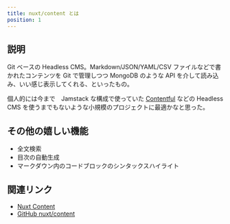 ```yaml
---
title: nuxt/content とは
position: 1
---
```


## 説明

Git ベースの Headless CMS。Markdown/JSON/YAML/CSV ファイルなどで書かれたコンテンツを Git で管理しつつ MongoDB のような API を介して読み込み、いい感じ表示してくれる、といったもの。

個人的には今まで　Jamstack な構成で使っていた [Contentful](https://www.contentful.com/) などの Headless CMS を使うまでもないような小規模のプロジェクトに最適かなと思った。

## その他の嬉しい機能

- 全文検索
- 目次の自動生成
- マークダウン内のコードブロックのシンタックスハイライト


## 関連リンク

- [Nuxt Content](https://content.nuxtjs.org/)
- [GitHub nuxt/content](https://github.com/nuxt/content)
